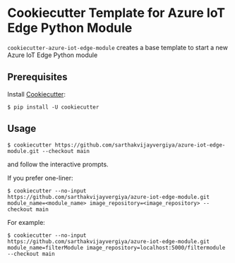 # Cookiecutter Template for Azure IoT Edge Python Module

`cookiecutter-azure-iot-edge-module` creates a base template to start a new Azure IoT Edge Python module

## Prerequisites
Install [Cookiecutter](https://github.com/audreyr/cookiecutter):
```
$ pip install -U cookiecutter
```

## Usage
```
$ cookiecutter https://github.com/sarthakvijayvergiya/azure-iot-edge-module.git --checkout main
```
and follow the interactive prompts.

If you prefer one-liner:
```
$ cookiecutter --no-input https://github.com/sarthakvijayvergiya/azure-iot-edge-module.git module_name=<module_name> image_repository=<image_repository> --checkout main
```

For example:
```
$ cookiecutter --no-input https://github.com/sarthakvijayvergiya/azure-iot-edge-module.git module_name=filterModule image_repository=localhost:5000/filtermodule --checkout main
```